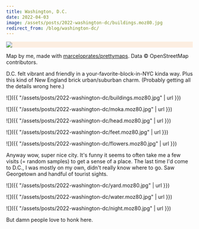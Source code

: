 ```yaml
---
title: Washington, D.C.
date: 2022-04-03
image: /assets/posts/2022-washington-dc/buildings.moz80.jpg
redirect_from: /blog/washington-dc/
---
```


<div style="background-color: #FCEEE1" class="full-width">
<img class="content-width" src="{{ "/assets/posts/2022-washington-dc/washington-d-c-usa-10-perimeter.moz80.jpg" | url }}">
</div>

<p class="full-width pr2 pr3-ns figcaption attribution">
Map by me, made with <a href="https://github.com/marceloprates/prettymaps/">marceloprates/prettymaps</a>. Data &copy; OpenStreetMap contributors.
</p>

D.C. felt vibrant and friendly in a your-favorite-block-in-NYC kinda way. Plus this kind of New England brick urban/suburban charm. (Probably getting all the details wrong here.)

![]({{ "/assets/posts/2022-washington-dc/buildings.moz80.jpg" | url }})

![]({{ "/assets/posts/2022-washington-dc/moka.moz80.jpg" | url }})

![]({{ "/assets/posts/2022-washington-dc/head.moz80.jpg" | url }})

![]({{ "/assets/posts/2022-washington-dc/feet.moz80.jpg" | url }})

![]({{ "/assets/posts/2022-washington-dc/flowers.moz80.jpg" | url }})

Anyway wow, super nice city. It's funny it seems to often take me a few visits (= random samples) to get a sense of a place. The last time I'd come to D.C., I was mostly on my own, didn't really know where to go. Saw Georgetown and handful of tourist sights.

![]({{ "/assets/posts/2022-washington-dc/yard.moz80.jpg" | url }})

![]({{ "/assets/posts/2022-washington-dc/water.moz80.jpg" | url }})

![]({{ "/assets/posts/2022-washington-dc/night.moz80.jpg" | url }})

But damn people love to honk here.
